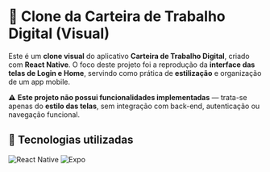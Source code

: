 # 📱 Clone da Carteira de Trabalho Digital (Visual)

Este é um **clone visual** do aplicativo **Carteira de Trabalho Digital**, criado com **React Native**. O foco deste projeto foi a reprodução da **interface das telas de Login e Home**, servindo como prática de **estilização** e organização de um app mobile.

⚠️ **Este projeto não possui funcionalidades implementadas** — trata-se apenas do **estilo das telas**, sem integração com back-end, autenticação ou navegação funcional.

## 🧪 Tecnologias utilizadas
<div align="left">
  <img src="https://img.shields.io/badge/React_Native-20232A?style=for-the-badge&logo=react&logoColor=61DAFB" alt="React Native"/>
  <img src="https://img.shields.io/badge/Expo-000020?style=for-the-badge&logo=expo&logoColor=white" alt="Expo"/>
</div>
